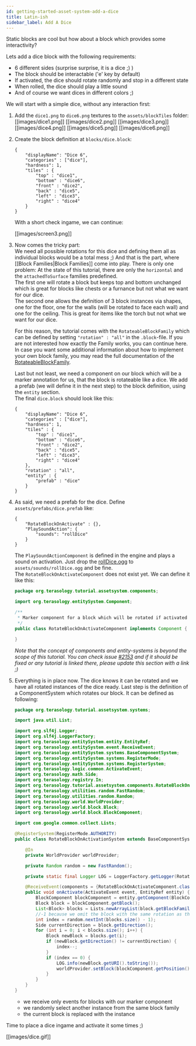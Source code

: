 ```yaml
---
id: getting-started-asset-system-add-a-dice
title: Latin-ish
sidebar_label: Add A Dice
---
```


Static blocks are cool but how about a block which provides some interactivity?

Lets add a dice block with the following requirements:
* 6 different sides (surprise surprise, it is a dice ;) )
* The block should be interactable ('e' key by default)
* If activated, the dice should rotate randomly and stop in a different state
* When rolled, the dice should play a little sound
* And of course we want dices in different colors ;)

We will start with a simple dice, without any interaction first:

1. Add the ```dice1.png``` to ```dice6.png```  textures to the ```assets/blockTiles``` folder:  
    [[images/dice1.png]] [[images/dice2.png]] [[images/dice3.png]] [[images/dice4.png]] [[images/dice5.png]] [[images/dice6.png]]

2.  Create the block definition at ```blocks/dice.block```:
    ```
    {
        "displayName": "Dice 6",
        "categories" : ["dice"],
        "hardness": 1,
        "tiles" : {
            "top" : "dice1",
            "bottom" : "dice6",
            "front" : "dice2",
            "back" : "dice5",
            "left" : "dice3",
            "right" : "dice4"
        }
    }
    ```

    With a short check ingame, we can continue:  

    [[images/screen3.png]]

3. Now comes the tricky part:  
We need all possible rotations for this dice and defining them all as individual blocks would be a total mess ;) And that is the part, where [[Block Families|Block Families]] come into play. There is only one problem: At the state of this tutorial, there are only the ```horizontal``` and the ```attachedToSurface``` families predefined.  
The first one will rotate a block but keeps top and bottom unchanged which is great for blocks like chests or a furnance but not what we want for our dice.  
The second one allows the definition of 3 block instances via shapes, one for the floor, one for the walls (will be rotated to face each wall) and one for the ceiling. This is great for items like the torch but not what we want for our dice.  

    For this reason, the tutorial comes with the ```RotateableBlockFamily``` which can be defined by setting ```"rotation" : "all"``` in the ```.block```-file. If you are not interested how exactly the Family works, you can continue here.  
In case you want some additional information about how to implement your own block family, you may read the full documentation of the [RotateableBlockFamily](https://github.com/Terasology/TutorialAssetSystem/blob/master/src/main/java/org/terasology/tutorial/assetsystem/block/family/RotatableBlockFamily.java).

    Last but not least, we need a component on our block which will be a marker annotation for us, that the block is rotateable like a dice. We add a prefab (we will define it in the next step) to the block definition, using the ```entity``` section.  
    The final ```dice.block``` should look like this:
    ```
    {
        "displayName": "Dice 6",
        "categories" : ["dice"],
        "hardness": 1,
        "tiles" : {
            "top" : "dice1",
            "bottom" : "dice6",
            "front" : "dice2",
            "back" : "dice5",
            "left" : "dice3",
            "right" : "dice4"
        },
        "rotation" : "all",
        "entity" : {
            "prefab" : "dice"
        }
    }
    ```
4. As said, we need a prefab for the dice. Define ```assets/prefabs/dice.prefab``` like:
    ```
    {
        "RotateBlockOnActivate" : {},
        "PlaySoundAction": {
            "sounds": "rollDice"
        }
    }
    ```
    The ```PlaySoundActionComponent``` is defined in the engine and plays a sound on activation. Just drop the [rollDice.ogg](https://raw.githubusercontent.com/Terasology/TutorialAssetSystem/master/assets/sounds/rollDice.ogg) to ```assets/sounds/rollDice.ogg``` and be fine.   
    The ```RotateBlockOnActivateComponent``` does not exist yet. We can define it like this:
    ```java
    package org.terasology.tutorial.assetsystem.components;

    import org.terasology.entitySystem.Component;

    /**
     * Marker component for a block which will be rotated if activated
     */
    public class RotateBlockOnActivateComponent implements Component {
    
    }
    ```
    _Note that the concept of components and entity-systems is beyond the scope of this tutorial._
    _You can check issue [#2153](https://github.com/MovingBlocks/Terasology/issues/2153) and if it should be fixed or any tutorial is linked there, please update this section with a link ;)_

5. Everything is in place now. The dice knows it can be rotated and we have all rotated instances of the dice ready.
    Last step is the definition of a ComponentSystem which rotates our block. It can be defined as following:
    ```java
    package org.terasology.tutorial.assetsystem.systems;
    
    import java.util.List;
    
    import org.slf4j.Logger;
    import org.slf4j.LoggerFactory;
    import org.terasology.entitySystem.entity.EntityRef;
    import org.terasology.entitySystem.event.ReceiveEvent;
    import org.terasology.entitySystem.systems.BaseComponentSystem;
    import org.terasology.entitySystem.systems.RegisterMode;
    import org.terasology.entitySystem.systems.RegisterSystem;
    import org.terasology.logic.common.ActivateEvent;
    import org.terasology.math.Side;
    import org.terasology.registry.In;
    import org.terasology.tutorial.assetsystem.components.RotateBlockOnActivateComponent;
    import org.terasology.utilities.random.FastRandom;
    import org.terasology.utilities.random.Random;
    import org.terasology.world.WorldProvider;
    import org.terasology.world.block.Block;
    import org.terasology.world.block.BlockComponent;
    
    import com.google.common.collect.Lists;
    
    @RegisterSystem(RegisterMode.AUTHORITY)
    public class RotateBlockOnActivationSystem extends BaseComponentSystem {
    
        @In
        private WorldProvider worldProvider;
    
        private Random random = new FastRandom();
    
        private static final Logger LOG = LoggerFactory.getLogger(RotateBlockOnActivationSystem.class);
    
        @ReceiveEvent(components = {RotateBlockOnActivateComponent.class, BlockComponent.class})
        public void onActivate(ActivateEvent event, EntityRef entity) {
            BlockComponent blockComponent = entity.getComponent(BlockComponent.class);
            Block block = blockComponent.getBlock();
            List<Block> blocks = Lists.newArrayList(block.getBlockFamily().getBlocks());
            //-1 because we omit the block with the same rotation as the current one
            int index = random.nextInt(blocks.size() - 1);
            Side currentDirection = block.getDirection();
            for (int i = 0; i < blocks.size(); i++) {
                Block newBlock = blocks.get(i);
                if (newBlock.getDirection() != currentDirection) {
                    index--;
                }
                if (index == 0) {
                    LOG.info(newBlock.getURI().toString());
                    worldProvider.setBlock(blockComponent.getPosition(), newBlock);
                }
            }
        }
    }
    ```
    - we receive only events for blocks with our marker component
    - we randomly select another instance from the same block family
    - the current block is replaced with the instance

Time to place a dice ingame and activate it some times ;)

[[images/dice.gif]]